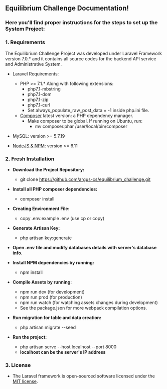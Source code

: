 ##  Equilibrium Challenge Documentation!
### Here you'll find proper instructions for the steps to set up the System Project:

### 1. Requirements

The Equilibrium Challenge Project was developed under Laravel Framework version 7.0.* and it contains all source codes for
the backend API service and Administrative System.

- Laravel Requirements:
    - PHP >= 7.1.* Along with following extensions:
        - php7.1-mbstring
        - php7.1-dom
        - php7.1-zip
        - php7.1-curl
        - Set always_populate_raw_post_data = -1 inside php.ini file.
    - [Composer](https://getcomposer.org/download/) latest version: a PHP dependency manager.
        - Make composer to be global. If running on Ubuntu, run:
            - mv composer.phar /user/local/bin/composer
- MySQL: version >= 5.7.19

- [NodeJS & NPM](https://nodejs.org/en/): version >= 6.11


### 2. Fresh Installation

- **Download the Project Repository:**
    - git clone https://github.com/argus-cs/equilibrium_challenge.git

- **Install all PHP composer dependencies:**
    - composer install

- **Creating Environment File:**
    - copy .env.example .env (use cp or copy)

- **Generate Artisan Key:**
    - php artisan key:generate

- **Open .env file and modify databases details with server's database info.**

- **Install NPM dependencies by running:**
    - npm install

- **Compile Assets by running:**
    - npm run dev  (for development)
    - npm run prod (for production)
    - npm run watch (for watching assets changes during development)
    - See the package.json for more webpack compilation options.

- **Run migration for table and data creation:**
    - php artisan migrate --seed

- **Run the project:**
    - php artisan serve --host localhost --port 8000
    - **localhost can be the server's IP address**

### 3. License

- The Laravel framework is open-sourced software licensed under the [MIT license](http://opensource.org/licenses/MIT).
